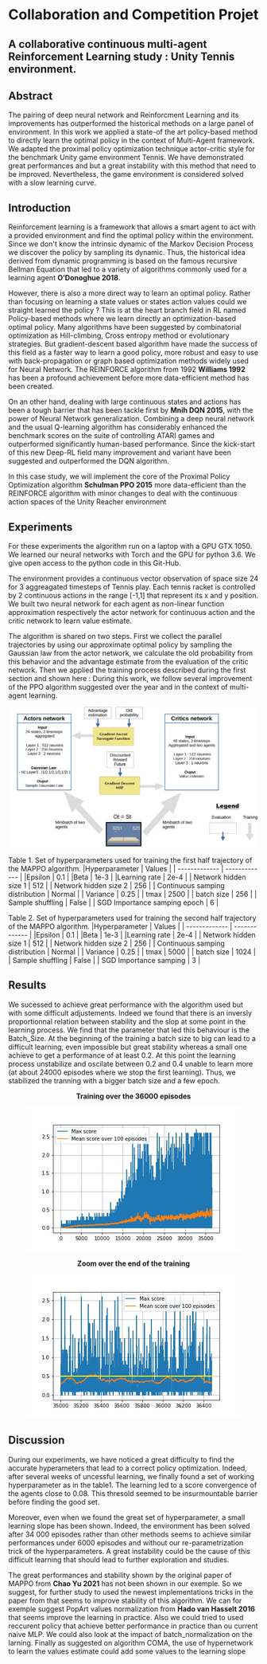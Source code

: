 # Collaboration and Competition Projet
<h2> A collaborative continuous multi-agent Reinforcement Learning study : Unity Tennis environment. </h2>

## Abstract

The pairing of deep neural network and Reinforcment Learning and its improvements has outperformed the historical methods on a large panel of environment.  In this work we applied a state-of the art policy-based method to directly learn the optimal policy in the context of Multi-Agent framework.  We adapted the proximal policy optimization technique actor-critic style for the benchmark Unity game environment Tennis. We  have  demonstrated  great  performances  and  but a  great  instability  with  this  method that need to be improved. Nevertheless, the game environment is considered solved with a slow learning curve.

## Introduction
Reinforcement learning is a framework that allows a smart agent to act with a provided environment and find the optimal policy within the environment. Since we don't know the intrinsic dynamic of the Markov Decision Process we discover the policy by sampling its dynamic. Thus, the historical idea derived from dynamic programming is based on the famous recursive Bellman Equation that led to a variety of algorithms commonly used for a learning agent **O’Donoghue 2018**.

However, there is also a more direct way to learn an optimal policy. Rather than focusing on learning a state values or states action values could we straight learned the policy ? This is at the heart branch field in RL named Policy-based methods where we learn directly an optimization-based optimal policy. Many algorithms have been suggested by combinatorial optimization as Hill-climbing, Cross entropy method or evolutionary strategies. But gradient-descent based algorithm have made the success of this field as a faster way to learn a good policy, more robust and easy to use with back-propagation or graph based optimization methods widely used for Neural Network. The REINFORCE algorithm from 1992 **Williams 1992** has been a profound achievement before more data-efficient method has been created.

On an other hand, dealing with large continuous states and actions has been a tough barrier that has been tackle first by **Mnih DQN 2015**, with the power of Neural Network generalization. Combining a deep neural network and the usual Q-learning algorithm has considerably enhanced the benchmark scores on the suite of controlling ATARI games and outperformed significantly human-based performance. Since the kick-start of this new Deep-RL field many improvement and variant have been suggested and outperformed the DQN algorithm.

In this case study, we will implement the core of the Proximal Policy Optimization algorithm **Schulman PPO 2015** more data-efficient than the REINFORCE algorithm with minor changes to deal with the continuous action spaces of the Unity Reacher environment

## Experiments
For these experiments the algorithm run on a laptop with a GPU GTX 1050. We learned our neural networks with Torch and the GPU for python 3.6. We give open access to the python code in this Git-Hub.

The environment provides a continuous vector observation of space size 24 for 3 aggreagated timesteps of Tennis play. Each tennis racket is controlled by 2 continuous actions in the range [-1,1] that represent its x and y position. We built two neural network for each agent as non-linear function approximation respectively the actor network for continuous action and the critic network to learn value estimate.

The algorithm is shared on two steps. First we collect the parallel trajectories by using our approximate optimal policy by  sampling the Gaussian law from the actor network, we calculate the old probability from this behavior and the advantage estimate from the evaluation of the critic network. Then we applied the training process described during the first section and shown here :
During this work, we follow several improvement of the PPO algorithm suggested over the year and in the context of multi-agent learning.

<p align="center">
  <img src= "https://github.com/GabrielLinear/MAPPO/blob/main/Images/MAPPO_Scheme.jpg" />
</p>

Table 1. Set of hyperparameters used for training the first half trajectory of the MAPPO algorithm.
|Hyperparameter | Values |
| ------------- | ------------- |
|Epsilon | 0.1 |
|Beta |    1e-3    |
|Learning rate  |    2e-4   |
| Network hidden size 1 | 512 |
| Network hidden size 2 | 256 |
| Continuous samping distribution | Normal |
| Variance | 0.25 |
| tmax | 2500 |
| batch size | 256 |
| Sample shuffling | False |
| SGD Importance samping epoch | 6 |

Table 2. Set of hyperparameters used for training the second half trajectory of the MAPPO algorithm.
|Hyperparameter | Values |
| ------------- | ------------- |
|Epsilon | 0.1 |
|Beta |    1e-3    |
|Learning rate  |    2e-4   |
| Network hidden size 1 | 512 |
| Network hidden size 2 | 256 |
| Continuous samping distribution | Normal |
| Variance | 0.25 |
| tmax | 5000 |
| batch size | 1024 |
| Sample shuffling | False |
| SGD Importance samping | 3 |

## Results
We sucessed to achieve great performance with the algorithm used but with some difficult adjustements. Indeed we found that there is an inversly proportionnal relation between stability and the slop at some point in the learning process. We find that the parameter that led this behaviour is the Batch_Size.
At the beginning of the training a batch size to big can lead to a difficult learning, even impossible but great stability whereas a small one achieve to get a performance of at least 0.2. At this point the learning process unstabilize and oscilate between 0.2 and 0.4 unable to learn more (at about 24000 episodes where we stop the first learning). Thus, we stabilized the tranning with a bigger batch size and a few epoch.

<p align="center">
  <b>Training over the 36000 episodes  </b>
</p>

<p align="center">
  <img src= "https://github.com/GabrielLinear/MAPPO/blob/main/Images/Scores_mean.jpg" />
</p>

<p align="center">
  <b>Zoom over the end of the training</b>
</p>

<p align="center">
  <img src= "https://github.com/GabrielLinear/MAPPO/blob/main/Images/Scores_mean_zoom.jpg" />
</p>



## Discussion
During our experiments, we have noticed a great difficulty to find the accurate hyperameters that lead to a correct policy optimization. Indeed, after several weeks  of uncessful learning, we finally found a set of working hyperparameter as in the table1. The learning led to a score convergence of the agents close to 0.08. This thresold seemed to be insurmountable barrier before finding the good set.

Moreover, even when we found the great set of hyperparameter, a small learning slope has been shown. Indeed, the environment has been solved after 34 000 episodes rather than other methods seems to achieve similar performances under 6000 episodes and without our re-parametrization trick of the hyperparameters. A great instability could be the cause of this difficult learning that should lead to further exploration and studies.

The great performances and stability shown by the original paper of MAPPO from **Chao Yu 2021** has not been shown in our exemple. So we suggest, for further study to used the newest implementations tricks in the paper from that seems to improve stability of this algorithm. We can for exemple suggest PopArt values normalization from **Hado van Hasselt 2016** that seems improve the learning in practice. Also we could tried to used reccurent policy that achieve better performance in practice than ou current naive MLP. We could also look at the impact of batch_normalization on the larning. Finally as suggested on algorithm COMA, the use of hypernetwork to learn the values estimate could add some values to the learning slope
